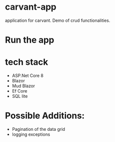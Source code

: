 # carvant-app
application for carvant. Demo of crud functionalities.

# Run the app

# tech stack
* ASP.Net Core 8
* Blazor 
* Mud Blazor
* Ef Core
* SQL lite

# Possible Additions:
* Pagination of the data grid
* logging exceptions

